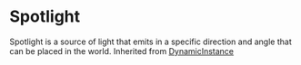 # Spotlight

Spotlight is a source of light that emits in a specific direction and angle that can be placed in the world.
Inherited from [DynamicInstance](../DynamicInstance)
